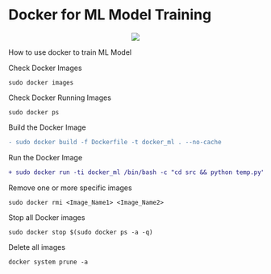 # Docker for ML Model Training

<p align="center">
  <a href="https://skillicons.dev">
    <img src="https://skillicons.dev/icons?i=docker,py,git,pytorch," />
  </a>
</p>


How to use docker to train ML Model

Check Docker Images
```
sudo docker images
```

Check Docker Running Images

```
sudo docker ps
```

Build the Docker Image

```diff
- sudo docker build -f Dockerfile -t docker_ml . --no-cache 
```

Run the Docker Image

```diff
+ sudo docker run -ti docker_ml /bin/bash -c "cd src && python temp.py" 

```

Remove one or more specific images

```
sudo docker rmi <Image_Name1> <Image_Name2>
```

Stop all Docker images

```
sudo docker stop $(sudo docker ps -a -q)
```

Delete all images

```
docker system prune -a
```
